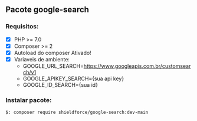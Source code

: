 ## Pacote google-search

### Requisitos:
- [x] PHP >= 7.0
- [x] Composer >= 2
- [x] Autoload do composer Ativado!
- [x] Variaveis de ambiente:
  - GOOGLE_URL_SEARCH=https://www.googleapis.com.br/customsearch/v1
  - GOOGLE_APIKEY_SEARCH={sua api key}
  - GOOGLE_ID_SEARCH={sua id}

### Instalar pacote:
```
$: composer require shieldforce/google-search:dev-main
```
